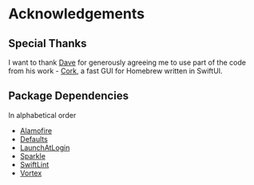 # Acknowledgements

## Special Thanks
I want to thank [Dave](https://github.com/buresdv) for generously agreeing me to use part of the code from his work - [Cork](https://github.com/buresdv/Cork), a fast GUI for Homebrew written in SwiftUI.
## Package Dependencies
In alphabetical order
- [Alamofire](https://github.com/Alamofire/Alamofire)
- [Defaults](https://github.com/sindresorhus/Defaults)
- [LaunchAtLogin](https://github.com/sindresorhus/LaunchAtLogin-Modern)
- [Sparkle](https://github.com/sparkle-project/Sparkle)
- [SwiftLint](https://github.com/realm/SwiftLint)
- [Vortex](https://github.com/twostraws/Vortex)